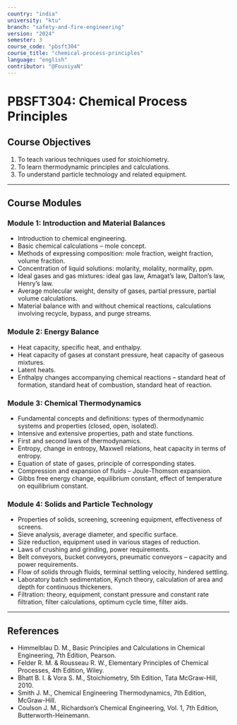 ```yaml
---
country: "india"
university: "ktu"
branch: "safety-and-fire-engineering"
version: "2024"
semester: 3
course_code: "pbsft304"
course_title: "chemical-process-principles"
language: "english"
contributor: "@FousiyaN"
---
```


# PBSFT304: Chemical Process Principles

## Course Objectives
1. To teach various techniques used for stoichiometry.  
2. To learn thermodynamic principles and calculations.  
3. To understand particle technology and related equipment.  

---

## Course Modules

### Module 1: Introduction and Material Balances
- Introduction to chemical engineering.  
- Basic chemical calculations – mole concept.  
- Methods of expressing composition: mole fraction, weight fraction, volume fraction.  
- Concentration of liquid solutions: molarity, molality, normality, ppm.  
- Ideal gases and gas mixtures: ideal gas law, Amagat’s law, Dalton’s law, Henry’s law.  
- Average molecular weight, density of gases, partial pressure, partial volume calculations.  
- Material balance with and without chemical reactions, calculations involving recycle, bypass, and purge streams.  

### Module 2: Energy Balance
- Heat capacity, specific heat, and enthalpy.  
- Heat capacity of gases at constant pressure, heat capacity of gaseous mixtures.  
- Latent heats.  
- Enthalpy changes accompanying chemical reactions – standard heat of formation, standard heat of combustion, standard heat of reaction.  

### Module 3: Chemical Thermodynamics
- Fundamental concepts and definitions: types of thermodynamic systems and properties (closed, open, isolated).  
- Intensive and extensive properties, path and state functions.  
- First and second laws of thermodynamics.  
- Entropy, change in entropy, Maxwell relations, heat capacity in terms of entropy.  
- Equation of state of gases, principle of corresponding states.  
- Compression and expansion of fluids – Joule-Thomson expansion.  
- Gibbs free energy change, equilibrium constant, effect of temperature on equilibrium constant.  

### Module 4: Solids and Particle Technology
- Properties of solids, screening, screening equipment, effectiveness of screens.  
- Sieve analysis, average diameter, and specific surface.  
- Size reduction, equipment used in various stages of reduction.  
- Laws of crushing and grinding, power requirements.  
- Belt conveyors, bucket conveyors, pneumatic conveyors – capacity and power requirements.  
- Flow of solids through fluids, terminal settling velocity, hindered settling.  
- Laboratory batch sedimentation, Kynch theory, calculation of area and depth for continuous thickeners.  
- Filtration: theory, equipment, constant pressure and constant rate filtration, filter calculations, optimum cycle time, filter aids.  

---

## References
- Himmelblau D. M., Basic Principles and Calculations in Chemical Engineering, 7th Edition, Pearson.  
- Felder R. M. & Rousseau R. W., Elementary Principles of Chemical Processes, 4th Edition, Wiley.  
- Bhatt B. I. & Vora S. M., Stoichiometry, 5th Edition, Tata McGraw-Hill, 2010.  
- Smith J. M., Chemical Engineering Thermodynamics, 7th Edition, McGraw-Hill.  
- Coulson J. M., Richardson’s Chemical Engineering, Vol. 1, 7th Edition, Butterworth-Heinemann.

